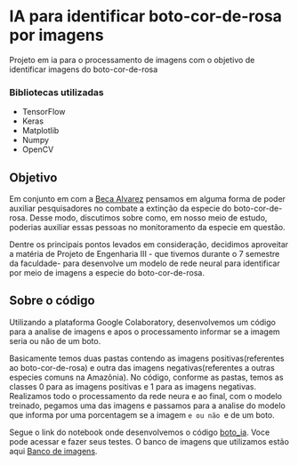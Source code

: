 # IA para identificar boto-cor-de-rosa por imagens 
Projeto em ia para o processamento de imagens com o objetivo de identificar imagens do boto-cor-de-rosa

### Bibliotecas utilizadas
- TensorFlow
- Keras
- Matplotlib
- Numpy
- OpenCV

## Objetivo 
Em conjunto em com a [Beca Alvarez](https://github.com/BecaAlvarez) pensamos em alguma forma de poder auxiliar pesquisadores no combate a extinção da especie do boto-cor-de-rosa. Desse modo, discutimos sobre como, em nosso meio de estudo, poderias auxiliar essas pessoas no monitoramento da especie em questão.

Dentre os principais pontos levados em consideração, decidimos aproveitar a matéria de Projeto de Engenharia III - que tivemos durante o 7 semestre da faculdade- para desenvolve um modelo de rede neural para identificar por meio de imagens a especie do boto-cor-de-rosa.

## Sobre o código 
Utilizando a plataforma Google Colaboratory, desenvolvemos um código para a analise de imagens e apos o processamento informar se a imagem seria ou não de um boto. 

Basicamente temos duas pastas contendo as imagens positivas(referentes ao boto-cor-de-rosa) e outra das imagens negativas(referentes a outras especies comuns na Amazônia). No código, conforme as pastas, temos as classes 0 para as imagens positivas e 1 para as imagens negativas.
![]()
Realizamos todo o processamento da rede neura e ao final, com o modelo treinado, pegamos uma das imagens e passamos para a analise do modelo que informa por uma porcentagem se a imagem `e ou não `e de um boto. 

Segue o link do notebook onde desenvolvemos o código [boto_ia](https://colab.research.google.com/drive/1lieqv3eAjLTHn6RNGW2laqEFHoIZ6znb#scrollTo=yZrJpThKa00D). Voce pode acessar e fazer seus testes. 
O banco de imagens que utilizamos estão aqui [Banco de imagens](https://github.com/BecaAlvarez/RedeNeural_BotoCorDeRosa). 

